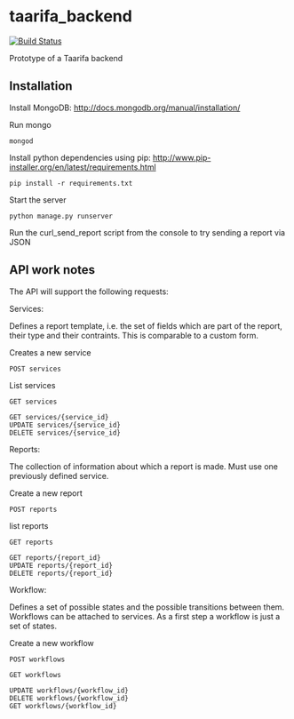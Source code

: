 taarifa_backend
===============

[![Build Status](https://travis-ci.org/taarifa/taarifa_backend.png?branch=master)](https://travis-ci.org/taarifa/taarifa_backend)

Prototype of a Taarifa backend

Installation
---------

Install MongoDB: http://docs.mongodb.org/manual/installation/

Run mongo

```
mongod
```

Install python dependencies using pip: http://www.pip-installer.org/en/latest/requirements.html

```
pip install -r requirements.txt
```

Start the server
```
python manage.py runserver
```

Run the curl_send_report script from the console to try sending a report via JSON


API work notes
-----------------

The API will support the following requests:

Services:

Defines a report template, i.e. the set of fields which are part of the report, their type and their contraints.
This is comparable to a custom form.


Creates a new service
```
POST services
```

List services
```
GET services
```

```
GET services/{service_id}
UPDATE services/{service_id}
DELETE services/{service_id}
```

Reports:

The collection of information about which a report is made. Must use one previously defined service.

Create a new report
```
POST reports
```

list reports
```
GET reports
```
```
GET reports/{report_id}
UPDATE reports/{report_id}
DELETE reports/{report_id}
```
Workflow:

Defines a set of possible states and the possible transitions between them.
Workflows can be attached to services.
As a first step a workflow is just a set of states.

Create a new workflow
```
POST workflows
```
```
GET workflows
```
```
UPDATE workflows/{workflow_id}
DELETE workflows/{workflow_id}
GET workflows/{workflow_id}
```
